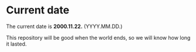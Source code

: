# Current date

The current date is **2000.11.22.** (YYYY.MM.DD.)

This repository will be good when the world ends, so we will know how long it lasted.